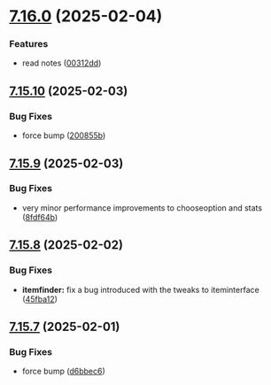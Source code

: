 # [7.16.0](https://github.com/Torwent/SRL-T/compare/v7.15.10...v7.16.0) (2025-02-04)


### Features

* read notes ([00312dd](https://github.com/Torwent/SRL-T/commit/00312dd191b763e5277e0d3b83c3d9b156ea6a59))



## [7.15.10](https://github.com/Torwent/SRL-T/compare/v7.15.9...v7.15.10) (2025-02-03)


### Bug Fixes

* force bump ([200855b](https://github.com/Torwent/SRL-T/commit/200855b44a43e1691f90f2a2fe85c98071de439e))



## [7.15.9](https://github.com/Torwent/SRL-T/compare/v7.15.8...v7.15.9) (2025-02-03)


### Bug Fixes

* very minor performance improvements to chooseoption and stats ([8fdf64b](https://github.com/Torwent/SRL-T/commit/8fdf64b7d3b0bdbf277c1ab5fbfb89fa8e42f16e))



## [7.15.8](https://github.com/Torwent/SRL-T/compare/v7.15.7...v7.15.8) (2025-02-02)


### Bug Fixes

* **itemfinder:** fix a bug introduced with the tweaks to iteminterface ([45fba12](https://github.com/Torwent/SRL-T/commit/45fba128706b0a1ce98b11a8b7c96a57d7364767))



## [7.15.7](https://github.com/Torwent/SRL-T/compare/v7.15.6...v7.15.7) (2025-02-01)


### Bug Fixes

* force bump ([d6bbec6](https://github.com/Torwent/SRL-T/commit/d6bbec6ee63e6bfb185f056987896a0d3cf58992))



